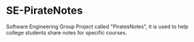 # SE-PirateNotes
Software Engineering Group Project called "PiratesNotes", it is used to help college students share notes for specific courses.
